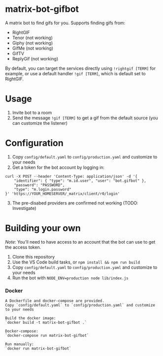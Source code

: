 # matrix-bot-gifbot

A matrix bot to find gifs for you.
Supports finding gifs from:
- RightGIF
- Tenor (not working)
- Giphy (not working)
- GifMe (not working)
- GifTV
- ReplyGif (not working)

By default, you can target the services directly using `!rightgif [TERM]` for example, or use a default handler `!gif [TERM]`, which is default set to RightGIF.

# Usage

1. Invite bot to a room
2. Send the message `!gif [TERM]` to get a gif from the default source (you can customize the listener)

# Configuration

1. Copy `config/default.yaml` to `config/production.yaml` and customize to your needs
2. Get a token for the bot account by logging in:
```
curl -X POST --header 'Content-Type: application/json' -d '{
    "identifier": { "type": "m.id.user", "user": "bot.gifbot" },
    "password": "PASSWORD",
    "type": "m.login.password"
}' 'https://YOUR_HOMESERVER/_matrix/client/r0/login'
```
3. The pre-disabed providers are confirmed not working (TODO: Investigate)

# Building your own

*Note*: You'll need to have access to an account that the bot can use to get the access token.

1. Clone this repository
2. Use the VS Code build tasks, or `npm install && npm run build`
3. Copy `config/default.yaml` to `config/production.yaml` and customize to your needs
4. Run the bot with `NODE_ENV=production node lib/index.js`

### Docker

```
A Dockerfile and docker-compose are provided.
Copy `config/default.yaml` to `config/production.yaml` and customize to your needs

Build the docker image:
`docker build -t matrix-bot-gifbot .`

Docker-compose:
`docker-compose run matrix-bot-gifbot`

Run manually:
`docker run matrix-bot-gifbot`
```
